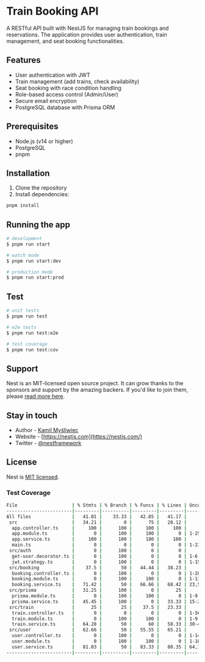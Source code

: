 # Train Booking API

A RESTful API built with NestJS for managing train bookings and reservations. The application provides user authentication, train management, and seat booking functionalities.

## Features

- User authentication with JWT
- Train management (add trains, check availability)
- Seat booking with race condition handling
- Role-based access control (Admin/User)
- Secure email encryption
- PostgreSQL database with Prisma ORM

## Prerequisites

- Node.js (v14 or higher)
- PostgreSQL
- pnpm

## Installation

1. Clone the repository
2. Install dependencies:

```bash
pnpm install
```

## Running the app

```bash
# development
$ pnpm run start

# watch mode
$ pnpm run start:dev

# production mode
$ pnpm run start:prod
```

## Test

```bash
# unit tests
$ pnpm run test

# e2e tests
$ pnpm run test:e2e

# test coverage
$ pnpm run test:cov
```

## Support

Nest is an MIT-licensed open source project. It can grow thanks to the sponsors and support by the amazing backers. If you'd like to join them, please [read more here](https://docs.nestjs.com/support).

## Stay in touch

- Author - [Kamil Myśliwiec](https://kamilmysliwiec.com)
- Website - [https://nestjs.com](https://nestjs.com/)
- Twitter - [@nestframework](https://twitter.com/nestframework)

## License

Nest is [MIT licensed](LICENSE).

### Test Coverage

```bash
File                    | % Stmts | % Branch | % Funcs | % Lines | Uncovered Line #s
------------------------|---------|----------|---------|---------|--------------------
All files               |   41.01 |    33.33 |   42.85 |   41.17 |
 src                    |   34.21 |        0 |      75 |   28.12 |
  app.controller.ts     |     100 |      100 |     100 |     100 |
  app.module.ts         |       0 |      100 |     100 |       0 | 1-25
  app.service.ts        |     100 |      100 |     100 |     100 |
  main.ts               |       0 |        0 |       0 |       0 | 1-23
 src/auth               |       0 |      100 |       0 |       0 |
  get-user.decorator.ts |       0 |      100 |       0 |       0 | 1-6
  jwt.strategy.ts       |       0 |      100 |       0 |       0 | 1-15
 src/booking            |    37.5 |       50 |   44.44 |   38.23 |
  booking.controller.ts |       0 |      100 |       0 |       0 | 1-28
  booking.module.ts     |       0 |      100 |     100 |       0 | 1-11
  booking.service.ts    |   71.42 |       50 |   66.66 |   68.42 | 23,54-73
 src/prisma             |   31.25 |      100 |       0 |      25 |
  prisma.module.ts      |       0 |      100 |     100 |       0 | 1-9
  prisma.service.ts     |   45.45 |      100 |       0 |   33.33 | 15-25
 src/train              |      25 |       25 |    37.5 |   23.33 |
  train.controller.ts   |       0 |        0 |       0 |       0 | 1-56
  train.module.ts       |       0 |      100 |     100 |       0 | 1-9
  train.service.ts      |   64.28 |       50 |      60 |   58.33 | 30-46
 src/user               |   62.66 |       50 |   55.55 |   65.21 |
  user.controller.ts    |       0 |      100 |       0 |       0 | 1-14
  user.module.ts        |       0 |      100 |     100 |       0 | 1-10
  user.service.ts       |   81.03 |       50 |   83.33 |   80.35 | 64,106-109,127-133
------------------------|---------|----------|---------|---------|--------------------
```
